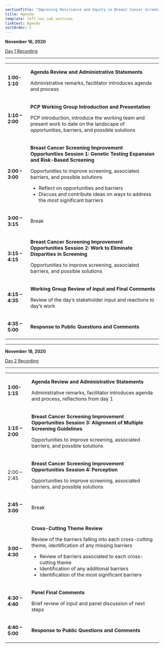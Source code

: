 ```yaml
---
sectionTitle: "Improving Resilience and Equity in Breast Cancer Screening: Lessons from COVID-19 and Beyond"
title: Agenda
template: left_nav_sub_sections
linktext: Agenda
sortOrder: 2
---
```

**November 16, 2020**

[Day 1 Recording](https://nci.rev.vbrick.com/#/videos/f801d69d-4ad5-45cd-8cc5-8eaf4a0ea3eb)

<hr />

<table class="agenda-table">
<tbody>
<tr><td>

**1:00-1:10**
</td><td>

**Agenda Review and Administrative Statements**

Administrative remarks, facilitator introduces agenda and process

</td></tr>
<tr><td>

**1:10 – 2:00**
</td><td>

**PCP Working Group Introduction and Presentation**

PCP introduction, introduce the working team and present work to date on the landscape of opportunities, barriers, and possible solutions
</td></tr>
<tr><td>

**2:00 – 3:00**
</td><td>

**Breast Cancer Screening Improvement Opportunities Session 1: Genetic Testing Expansion and Risk-Based Screening**

Opportunities to improve screening, associated barriers, and possible solutions

- Reflect on opportunities and barriers
- Discuss and contribute ideas on ways to address the most significant barriers
</td></tr>
<tr><td>

**3:00 – 3:15**
</td><td>

Break

</td></tr>
<tr><td>

**3:15 – 4:15**
</td><td>

**Breast Cancer Screening Improvement Opportunities Session 2: Work to Eliminate Disparities in Screening**

Opportunities to improve screening, associated barriers, and possible solutions
</td></tr>
<tr><td>

**4:15 – 4:35**
</td><td>

**Working Group Review of Input and Final Comments**

Review of the day’s stakeholder input and reactions to day’s work
</td></tr>
<tr><td>

**4:35 – 5:00**
</td><td>

**Response to Public Questions and Comments**



</td></tr></tbody></table>

<hr />


**November 18, 2020**

[Day 2 Recording](https://nci.rev.vbrick.com/#/videos/d0bb6306-d615-494e-9a9f-3943b539f5e1)

<hr />

<table class="agenda-table">
<tbody>
<tr><td>

**1:00-1:15**

</td><td>

**Agenda Review and Administrative Statements**

Administrative remarks, facilitator introduces agenda and process, reflections from day 1

</td></tr>
<tr><td>

**1:15 – 2:00**

</td><td>

**Breast Cancer Screening Improvement Opportunities Session 3: Alignment of Multiple Screening Guidelines**

Opportunities to improve screening, associated barriers, and possible solutions
</td></tr>
<tr><td>

2:00 – 2:45

</td><td>

**Breast Cancer Screening Improvement Opportunities Session 4: Perception**

Opportunities to improve screening, associated barriers, and possible solutions
</td></tr>
<tr><td>

**2:45 – 3:00**
</td><td>

Break

</td></tr>
<tr><td>

**3:00 – 4:30**

</td><td>

**Cross-Cutting Theme Review**

Review of the barriers falling into each cross-cutting theme, identification of any missing barriers
- Review of barriers associated to each cross-cutting theme
- Identification of any additional barriers
- Identification of the most significant barriers
</td></tr>
<tr><td>

**4:30 – 4:40**

</td><td>

**Panel Final Comments**

Brief review of input and panel discussion of next steps
</td></tr>
<tr><td>

**4:40 – 5:00**

</td><td>

**Response to Public Questions and Comments**

</td></tr></tbody></table>
